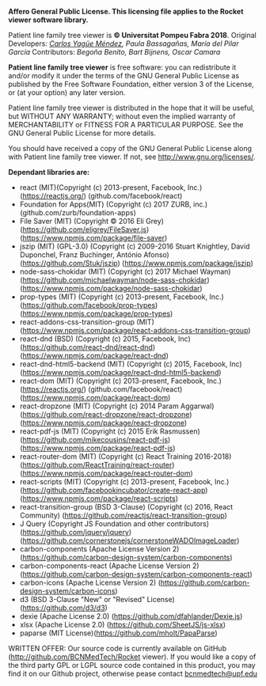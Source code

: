 **Affero General Public License. This licensing file applies to the Rocket viewer software library.**

Patient line family tree viewer is **© Universitat Pompeu Fabra 2018**. 
Original Developers: *[Carlos Yagüe Méndez](https://www.linkedin.com/in/carlos-yag%C3%BCe-m%C3%A9ndez-521859119/), Paula Bassagañas, María del Pilar García* 
Contributors: *Begoña Benito, Bart Bijnens, Oscar Camara*

**Patient line family tree viewer** is free software: you can redistribute it and/or modify
it under the terms of the GNU General Public License as published by
the Free Software Foundation, either version 3 of the License, or
(at your option) any later version.

Patient line family tree viewer is distributed in the hope that it will be useful,
but WITHOUT ANY WARRANTY; without even the implied warranty of
MERCHANTABILITY or FITNESS FOR A PARTICULAR PURPOSE.  See the
GNU General Public License for more details.

You should have received a copy of the GNU General Public License
along with Patient line family tree viewer.  If not, see <http://www.gnu.org/licenses/>.


**Dependant libraries are:** 

* react (MIT)(Copyright (c) 2013-present, Facebook, Inc.) (https://reactjs.org/) (github.com/facebook/react)
*   Foundation for Apps(MIT) (Copyright (c) 2017 ZURB, inc.) (github.com/zurb/foundation-apps)
*   File Saver (MIT) (Copyright © 2016 Eli Grey) (https://github.com/eligrey/FileSaver.js)(https://www.npmjs.com/package/file-saver)
*   jszip (MIT) (GPL-3.0) (Copyright (c) 2009-2016 Stuart Knightley, David Duponchel, Franz Buchinger, António Afonso) (https://github.com/Stuk/jszip) (https://www.npmjs.com/package/jszip)
*	node-sass-chokidar (MIT) (Copyright (c) 2017 Michael Wayman) (https://github.com/michaelwayman/node-sass-chokidar) (https://www.npmjs.com/package/node-sass-chokidar)
*	prop-types (MIT) (Copyright (c) 2013-present, Facebook, Inc.) (https://github.com/facebook/prop-types) (https://www.npmjs.com/package/prop-types)
*   react-addons-css-transition-group (MIT) (https://www.npmjs.com/package/react-addons-css-transition-group)
*	react-dnd (BSD) (Copyright (c) 2015, Facebook, Inc) (https://github.com/react-dnd/react-dnd) (https://www.npmjs.com/package/react-dnd)
*   react-dnd-html5-backend (MIT) (Copyright (c) 2015, Facebook, Inc) (https://www.npmjs.com/package/react-dnd-html5-backend)
* 	react-dom (MIT) (Copyright (c) 2013-present, Facebook, Inc.)(https://reactjs.org/) (github.com/facebook/react) (https://www.npmjs.com/package/react-dom)
*   react-dropzone (MIT) (Copyright (c) 2014 Param Aggarwal) (https://github.com/react-dropzone/react-dropzone) (https://www.npmjs.com/package/react-dropzone)
*   react-pdf-js (MIT) (Copyright (c) 2015 Erik Rasmussen) (https://github.com/mikecousins/react-pdf-js) (https://www.npmjs.com/package/react-pdf-js)
*   react-router-dom (MIT) (Copyright (c) React Training 2016-2018) (https://github.com/ReactTraining/react-router) (https://www.npmjs.com/package/react-router-dom)
*	react-scripts (MIT) (Copyright (c) 2013-present, Facebook, Inc.) (https://github.com/facebookincubator/create-react-app) (https://www.npmjs.com/package/react-scripts)
*   react-transition-group (BSD 3-Clause) (Copyright (c) 2016, React Community) (https://github.com/reactjs/react-transition-group)
*	J Query (Copyright JS Foundation and other contributors) (https://github.com/jquery/jquery)
(https://github.com/cornerstonejs/cornerstoneWADOImageLoader)
* carbon-components (Apache License Version 2) (https://github.com/carbon-design-system/carbon-components)
* carbon-components-react (Apache License Version 2) (https://github.com/carbon-design-system/carbon-components-react)
* carbon-icons (Apache License Version 2) (https://github.com/carbon-design-system/carbon-icons)
* d3 (BSD 3-Clause "New" or "Revised" License) (https://github.com/d3/d3)
* dexie (Apache License 2.0) (https://github.com/dfahlander/Dexie.js)
* xlsx (Apache License 2.0) (https://github.com/SheetJS/js-xlsx)
* paparse (MIT License)(https://github.com/mholt/PapaParse)


WRITTEN OFFER: Our source code is currently available on GitHub (http://github.com/BCNMedTech/Rocket viewer). If you would like a copy of the third party GPL or LGPL source code contained in this product, you may find it on our Github project, otherwise pease contact bcnmedtech@upf.edu